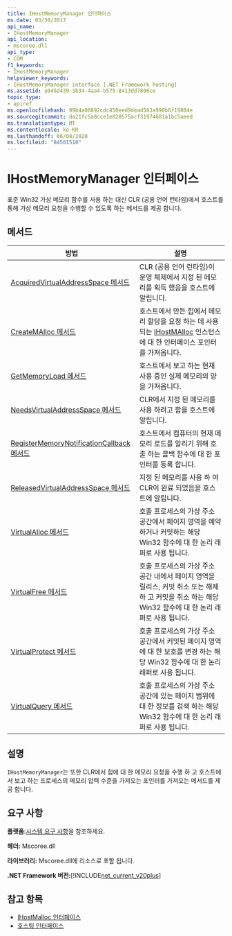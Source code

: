 ```yaml
---
title: IHostMemoryManager 인터페이스
ms.date: 03/30/2017
api_name:
- IHostMemoryManager
api_location:
- mscoree.dll
api_type:
- COM
f1_keywords:
- IHostMemoryManager
helpviewer_keywords:
- IHostMemoryManager interface [.NET Framework hosting]
ms.assetid: a945d439-3b34-4aa4-b575-8413dd7806ce
topic_type:
- apiref
ms.openlocfilehash: 09b4a06892cdc450eed9dead503a990b6f19804e
ms.sourcegitcommit: da21fc5a8cce1e028575acf31974681a1bc5aeed
ms.translationtype: MT
ms.contentlocale: ko-KR
ms.lasthandoff: 06/08/2020
ms.locfileid: "84501510"
---
```

# <a name="ihostmemorymanager-interface"></a>IHostMemoryManager 인터페이스
표준 Win32 가상 메모리 함수를 사용 하는 대신 CLR (공용 언어 런타임)에서 호스트를 통해 가상 메모리 요청을 수행할 수 있도록 하는 메서드를 제공 합니다.  
  
## <a name="methods"></a>메서드  
  
|방법|설명|  
|------------|-----------------|  
|[AcquiredVirtualAddressSpace 메서드](ihostmemorymanager-acquiredvirtualaddressspace-method.md)|CLR (공용 언어 런타임)이 운영 체제에서 지정 된 메모리를 획득 했음을 호스트에 알립니다.|  
|[CreateMAlloc 메서드](ihostmemorymanager-createmalloc-method.md)|호스트에서 만든 힙에서 메모리 할당을 요청 하는 데 사용 되는 [IHostMAlloc](ihostmalloc-interface.md) 인스턴스에 대 한 인터페이스 포인터를 가져옵니다.|  
|[GetMemoryLoad 메서드](ihostmemorymanager-getmemoryload-method.md)|호스트에서 보고 하는 현재 사용 중인 실제 메모리의 양을 가져옵니다.|  
|[NeedsVirtualAddressSpace 메서드](ihostmemorymanager-needsvirtualaddressspace-method.md)|CLR에서 지정 된 메모리를 사용 하려고 함을 호스트에 알립니다.|  
|[RegisterMemoryNotificationCallback 메서드](ihostmemorymanager-registermemorynotificationcallback-method.md)|호스트에서 컴퓨터의 현재 메모리 로드를 알리기 위해 호출 하는 콜백 함수에 대 한 포인터를 등록 합니다.|  
|[ReleasedVirtualAddressSpace 메서드](ihostmemorymanager-releasedvirtualaddressspace-method.md)|지정 된 메모리를 사용 하 여 CLR이 완료 되었음을 호스트에 알립니다.|  
|[VirtualAlloc 메서드](ihostmemorymanager-virtualalloc-method.md)|호출 프로세스의 가상 주소 공간에서 페이지 영역을 예약 하거나 커밋하는 해당 Win32 함수에 대 한 논리 래퍼로 사용 됩니다.|  
|[VirtualFree 메서드](ihostmemorymanager-virtualfree-method.md)|호출 프로세스의 가상 주소 공간 내에서 페이지 영역을 릴리스, 커밋 취소 또는 해제 하 고 커밋을 취소 하는 해당 Win32 함수에 대 한 논리 래퍼로 사용 됩니다.|  
|[VirtualProtect 메서드](ihostmemorymanager-virtualprotect-method.md)|호출 프로세스의 가상 주소 공간에서 커밋된 페이지 영역에 대 한 보호를 변경 하는 해당 Win32 함수에 대 한 논리 래퍼로 사용 됩니다.|  
|[VirtualQuery 메서드](ihostmemorymanager-virtualquery-method.md)|호출 프로세스의 가상 주소 공간에 있는 페이지 범위에 대 한 정보를 검색 하는 해당 Win32 함수에 대 한 논리 래퍼로 사용 됩니다.|  
  
## <a name="remarks"></a>설명  
 `IHostMemoryManager`는 또한 CLR에서 힙에 대 한 메모리 요청을 수행 하 고 호스트에서 보고 하는 프로세스의 메모리 압력 수준을 가져오는 포인터를 가져오는 메서드를 제공 합니다.  
  
## <a name="requirements"></a>요구 사항  
 **플랫폼:**[시스템 요구 사항](../../get-started/system-requirements.md)을 참조하세요.  
  
 **헤더:** Mscoree.dll  
  
 **라이브러리:** Mscoree.dll에 리소스로 포함 됩니다.  
  
 **.NET Framework 버전:**[!INCLUDE[net_current_v20plus](../../../../includes/net-current-v20plus-md.md)]  
  
## <a name="see-also"></a>참고 항목

- [IHostMalloc 인터페이스](ihostmalloc-interface.md)
- [호스팅 인터페이스](hosting-interfaces.md)

